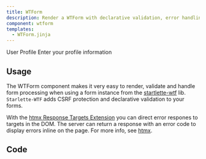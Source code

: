 ```yaml
---
title: WTForm
description: Render a WTForm with declarative validation, error handling and csrf protection.
component: wtform
templates:
  - WTForm.jinja
---
```


<Card className="m-10">
  <CardHeader>
    <CardTitle>User Profile</CardTitle>
    <CardDescription>Enter your profile information</CardDescription>
  </CardHeader>
  <CardContent>
    <div
        id="wtform"
        hx-get="/demo/wtform"
        hx-trigger="load"
    >
    </div>
  </CardContent>
</Card>



<Prose>

## Usage

</Prose>

<IncludeFiles :files="[
{'name': 'wtform.html', 'file': 'docs/templates/examples/wtform.html', 'lang':'html'},
{'name': 'wtform.py', 'file': 'docs/demo/wtform.py', 'lang':'python'}]"/>

<Prose>

The WTForm component makes it very easy to render, validate and handle form processing when using a form instance from  the [startlette-wtf](https://github.com/kubetail-org/starlette-wtf) lib. 
`Starlette-WTF` adds CSRF protection and declarative validation to your forms.

With the [htmx Response Targets Extension](https://htmx.org/extensions/response-targets/) you can direct error respones to targets in the DOM. 
The server can return a response with an error code to display errors inline on the page. For more info, see [htmx](/docs/htmx). 

## Code
</Prose>

<IncludeComponents dir="extended" :components="{{ metadata.templates }}" />

